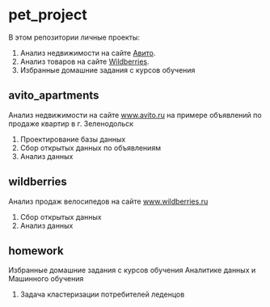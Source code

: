 # pet_project

В этом репозитории личные проекты:

1. Анализ недвижимости на сайте [Авито](https://www.avito.ru/zelenodolsk/kvartiry/prodam-ASgBAgICAUSSA8YQ).
2. Анализ товаров на сайте [Wildberries](https://www.wildberries.ru/catalog/sport/vidy-sporta/velosport/velosipedy).
3. Избранные домашние задания с курсов обучения

## avito_apartments

Анализ недвижимости на сайте www.avito.ru на примере объявлений по продаже квартир в г. Зеленодольск

1. Проектирование базы данных
2. Сбор открытых данных по объявлениям
3. Анализ данных

## wildberries

Анализ продаж велосипедов на сайте www.wildberries.ru 

1. Сбор открытых данных
2. Анализ данных

## homework

Избранные домашние задания с курсов обучения Аналитике данных и Машинного обучения

1. Задача кластеризации потребителей леденцов